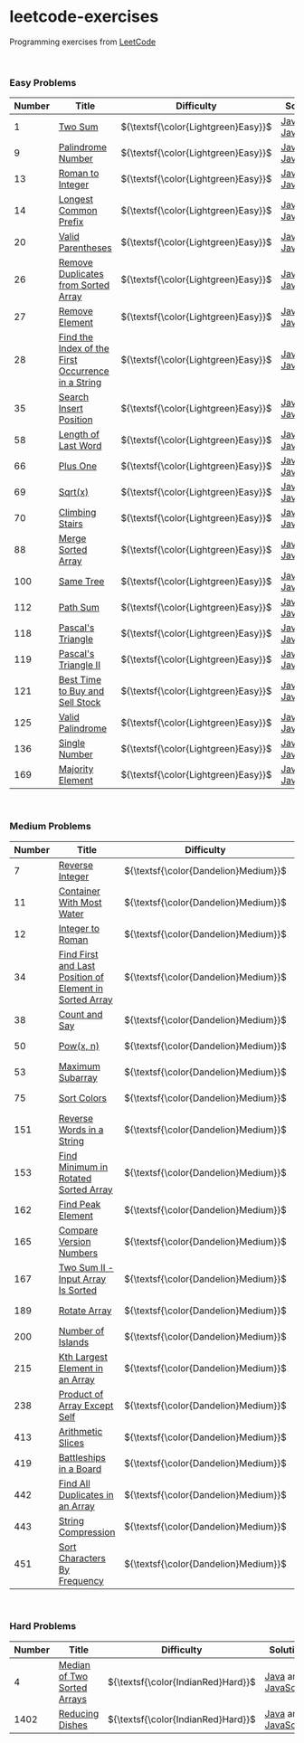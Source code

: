 # leetcode-exercises

Programming exercises from [LeetCode](https://leetcode.com/problemset/)

<br>

### Easy Problems

| Number  | Title                                                                                                                                                     | Difficulty                           | Solution                                                                                                                                                                                                                                                                                                                            |
|---------|-----------------------------------------------------------------------------------------------------------------------------------------------------------|--------------------------------------|-------------------------------------------------------------------------------------------------------------------------------------------------------------------------------------------------------------------------------------------------------------------------------------------------------------------------------------|
| 1       | [Two Sum](https://leetcode.com/problems/two-sum/)                                                                                                         | ${\textsf{\color{Lightgreen}Easy}}$  | [Java](https://github.com/LucasGPrudente/leetcode-exercises/blob/main/algorithm/0001-two-sum/Solution.java) and [JavaScript](https://github.com/LucasGPrudente/leetcode-exercises/blob/main/script/0001-two-sum/Solution.js)                                                                                                        |
| 9       | [Palindrome Number](https://leetcode.com/problems/palindrome-number/)                                                                                     | ${\textsf{\color{Lightgreen}Easy}}$  | [Java](https://github.com/LucasGPrudente/leetcode-exercises/blob/main/algorithm/0009-palindrome-number/Solution.java) and [JavaScript](https://github.com/LucasGPrudente/leetcode-exercises/blob/main/script/0009-palindrome-number/Solution.js)                                                                                    |
| 13      | [Roman to Integer](https://leetcode.com/problems/roman-to-integer/)                                                                                       | ${\textsf{\color{Lightgreen}Easy}}$  | [Java](https://github.com/LucasGPrudente/leetcode-exercises/blob/main/algorithm/0013-roman-to-integer/Solution.java) and [JavaScript](https://github.com/LucasGPrudente/leetcode-exercises/blob/main/script/0013-roman-to-integer/Solution.js)                                                                                      |
| 14      | [Longest Common Prefix](https://leetcode.com/problems/longest-common-prefix/)                                                                             | ${\textsf{\color{Lightgreen}Easy}}$  | [Java](https://github.com/LucasGPrudente/leetcode-exercises/blob/main/algorithm/0014-longest-common-prefix/Solution.java) and [JavaScript](https://github.com/LucasGPrudente/leetcode-exercises/blob/main/script/0014-longest-common-prefix/Solution.js)                                                                            |
| 20      | [Valid Parentheses](https://leetcode.com/problems/valid-parentheses/)                                                                                     | ${\textsf{\color{Lightgreen}Easy}}$  | [Java](https://github.com/LucasGPrudente/leetcode-exercises/blob/main/algorithm/0020-valid-parentheses/Solution.java) and [JavaScript](https://github.com/LucasGPrudente/leetcode-exercises/blob/main/script/0020-valid-parentheses/Solution.js)                                                                                    |
| 26      | [Remove Duplicates from Sorted Array](https://leetcode.com/problems/remove-duplicates-from-sorted-array/)                                                 | ${\textsf{\color{Lightgreen}Easy}}$  | [Java](https://github.com/LucasGPrudente/leetcode-exercises/blob/main/algorithm/0026-remove-duplicates-from-sorted-array/Solution.java) and [JavaScript](https://github.com/LucasGPrudente/leetcode-exercises/blob/main/script/0026-remove-duplicates-from-sorted-array/Solution.js)                                                |
| 27      | [Remove Element](https://leetcode.com/problems/remove-element/)                                                                                           | ${\textsf{\color{Lightgreen}Easy}}$  | [Java](https://github.com/LucasGPrudente/leetcode-exercises/blob/main/algorithm/0027-remove-element/Solution.java) and [JavaScript](https://github.com/LucasGPrudente/leetcode-exercises/blob/main/script/0027-remove-element/Solution.js)                                                                                          |
| 28      | [Find the Index of the First Occurrence in a String](https://leetcode.com/problems/find-the-index-of-the-first-occurrence-in-a-string/)                   | ${\textsf{\color{Lightgreen}Easy}}$  | [Java](https://github.com/LucasGPrudente/leetcode-exercises/blob/main/algorithm/0028-find-the-index-of-the-first-occurrence-in-a-string/Solution.java) and [JavaScript](https://github.com/LucasGPrudente/leetcode-exercises/blob/main/script/0028-find-the-index-of-the-first-occurrence-in-a-string/Solution.js)                  |
| 35      | [Search Insert Position](https://leetcode.com/problems/search-insert-position/)                                                                           | ${\textsf{\color{Lightgreen}Easy}}$  | [Java](https://github.com/LucasGPrudente/leetcode-exercises/blob/main/algorithm/0035-search-insert-position/Solution.java) and [JavaScript](https://github.com/LucasGPrudente/leetcode-exercises/blob/main/script/0035-search-insert-position/Solution.js)                                                                          |
| 58      | [Length of Last Word](https://leetcode.com/problems/length-of-last-word/)                                                                                 | ${\textsf{\color{Lightgreen}Easy}}$  | [Java](https://github.com/LucasGPrudente/leetcode-exercises/blob/main/algorithm/0058-length-of-last-word/Solution.java) and [JavaScript](https://github.com/LucasGPrudente/leetcode-exercises/blob/main/script/0058-length-of-last-word/Solution.js)                                                                                |
| 66      | [Plus One](https://leetcode.com/problems/plus-one/)                                                                                                       | ${\textsf{\color{Lightgreen}Easy}}$  | [Java](https://github.com/LucasGPrudente/leetcode-exercises/blob/main/algorithm/0066-plus-one/Solution.java) and [JavaScript](https://github.com/LucasGPrudente/leetcode-exercises/blob/main/script/0066-plus-one/Solution.js)                                                                                                      |
| 69      | [Sqrt(x)](https://leetcode.com/problems/sqrtx/)                                                                                                           | ${\textsf{\color{Lightgreen}Easy}}$  | [Java](https://github.com/LucasGPrudente/leetcode-exercises/blob/main/algorithm/0069-sqrtx/Solution.java) and [JavaScript](https://github.com/LucasGPrudente/leetcode-exercises/blob/main/script/0069-sqrtx/Solution.js)                                                                                                            |
| 70      | [Climbing Stairs](https://leetcode.com/problems/climbing-stairs/)                                                                                         | ${\textsf{\color{Lightgreen}Easy}}$  | [Java](https://github.com/LucasGPrudente/leetcode-exercises/blob/main/algorithm/0070-climbing-stairs/Solution.java) and [JavaScript](https://github.com/LucasGPrudente/leetcode-exercises/blob/main/script/0070-climbing-stairs/Solution.js)                                                                                        |
| 88      | [Merge Sorted Array](https://leetcode.com/problems/merge-sorted-array/)                                                                                   | ${\textsf{\color{Lightgreen}Easy}}$  | [Java](https://github.com/LucasGPrudente/leetcode-exercises/blob/main/algorithm/0088-merge-sorted-array/Solution.java) and [JavaScript](https://github.com/LucasGPrudente/leetcode-exercises/blob/main/script/0088-merge-sorted-array/Solution.js)                                                                                  |
| 100     | [Same Tree](https://leetcode.com/problems/same-tree/)                                                                                                     | ${\textsf{\color{Lightgreen}Easy}}$  | [Java](https://github.com/LucasGPrudente/leetcode-exercises/blob/main/algorithm/0100-same-tree/Solution.java) and [JavaScript](https://github.com/LucasGPrudente/leetcode-exercises/blob/main/script/0100-same-tree/Solution.js)                                                                                                    |
| 112     | [Path Sum](https://leetcode.com/problems/path-sum/)                                                                                                       | ${\textsf{\color{Lightgreen}Easy}}$  | [Java](https://github.com/LucasGPrudente/leetcode-exercises/blob/main/algorithm/0112-path-sum/Solution.java) and [JavaScript](https://github.com/LucasGPrudente/leetcode-exercises/blob/main/script/0112-path-sum/Solution.js)                                                                                                      |
| 118     | [Pascal's Triangle](https://leetcode.com/problems/pascals-triangle/)                                                                                      | ${\textsf{\color{Lightgreen}Easy}}$  | [Java](https://github.com/LucasGPrudente/leetcode-exercises/blob/main/algorithm/0118-pascals-triangle/Solution.java) and [JavaScript](https://github.com/LucasGPrudente/leetcode-exercises/blob/main/script/0118-pascals-triangle/Solution.js)                                                                                      |
| 119     | [Pascal's Triangle II](https://leetcode.com/problems/pascals-triangle-ii/)                                                                                | ${\textsf{\color{Lightgreen}Easy}}$  | [Java](https://github.com/LucasGPrudente/leetcode-exercises/blob/main/algorithm/0119-pascals-triangle-ii/Solution.java) and [JavaScript](https://github.com/LucasGPrudente/leetcode-exercises/blob/main/script/0119-pascals-triangle-ii/Solution.js)                                                                                |
| 121     | [Best Time to Buy and Sell Stock](https://leetcode.com/problems/best-time-to-buy-and-sell-stock/)                                                         | ${\textsf{\color{Lightgreen}Easy}}$  | [Java](https://github.com/LucasGPrudente/leetcode-exercises/blob/main/algorithm/0121-best-time-to-buy-and-sell-stock/Solution.java) and [JavaScript](https://github.com/LucasGPrudente/leetcode-exercises/blob/main/script/0121-best-time-to-buy-and-sell-stock/Solution.js)                                                        |
| 125     | [Valid Palindrome](https://leetcode.com/problems/valid-palindrome/)                                                                                       | ${\textsf{\color{Lightgreen}Easy}}$  | [Java](https://github.com/LucasGPrudente/leetcode-exercises/blob/main/algorithm/0125-valid-palindrome/Solution.java) and [JavaScript](https://github.com/LucasGPrudente/leetcode-exercises/blob/main/script/0125-valid-palindrome/Solution.js)                                                                                      |
| 136     | [Single Number](https://leetcode.com/problems/single-number/)                                                                                             | ${\textsf{\color{Lightgreen}Easy}}$  | [Java](https://github.com/LucasGPrudente/leetcode-exercises/blob/main/algorithm/0136-single-number/Solution.java) and [JavaScript](https://github.com/LucasGPrudente/leetcode-exercises/blob/main/script/0136-single-number/Solution.js)                                                                                            |
| 169     | [Majority Element](https://leetcode.com/problems/majority-element/)                                                                                       | ${\textsf{\color{Lightgreen}Easy}}$  | [Java](https://github.com/LucasGPrudente/leetcode-exercises/blob/main/algorithm/0169-majority-element/Solution.java) and [JavaScript](https://github.com/LucasGPrudente/leetcode-exercises/blob/main/script/0169-majority-element/Solution.js)                                                                                      |

<br>

### Medium Problems

| Number  | Title                                                                                                                                               | Difficulty                            | Solution                                                                                                                                                                                                                                                                                                                      |
|---------|-----------------------------------------------------------------------------------------------------------------------------------------------------|---------------------------------------|-------------------------------------------------------------------------------------------------------------------------------------------------------------------------------------------------------------------------------------------------------------------------------------------------------------------------------|
| 7       | [Reverse Integer](https://leetcode.com/problems/reverse-integer/)                                                                                   | ${\textsf{\color{Dandelion}Medium}}$  | [Java](https://github.com/LucasGPrudente/leetcode-exercises/blob/main/algorithm/0007-reverse-integer/Solution.java) and [JavaScript](https://github.com/LucasGPrudente/leetcode-exercises/blob/main/script/0007-reverse-integer/Solution.js)                                                                                  |
| 11      | [Container With Most Water](https://leetcode.com/problems/container-with-most-water/)                                                               | ${\textsf{\color{Dandelion}Medium}}$  | [Java](https://github.com/LucasGPrudente/leetcode-exercises/blob/main/algorithm/0011-container-with-most-water/Solution.java) and [JavaScript](https://github.com/LucasGPrudente/leetcode-exercises/blob/main/script/0011-container-with-most-water/Solution.js)                                                              |
| 12      | [Integer to Roman](https://leetcode.com/problems/integer-to-roman/)                                                                                 | ${\textsf{\color{Dandelion}Medium}}$  | [Java](https://github.com/LucasGPrudente/leetcode-exercises/blob/main/algorithm/0012-integer-to-roman/Solution.java) and [JavaScript](https://github.com/LucasGPrudente/leetcode-exercises/blob/main/script/0012-integer-to-roman/Solution.js)                                                                                |
| 34      | [Find First and Last Position of Element in Sorted Array](https://leetcode.com/problems/find-first-and-last-position-of-element-in-sorted-array/)   | ${\textsf{\color{Dandelion}Medium}}$  | [Java](https://github.com/LucasGPrudente/leetcode-exercises/blob/main/algorithm/0034-find-first-and-last-position-of-element-in-sorted-array/Solution.java) and [JavaScript](https://github.com/LucasGPrudente/leetcode-exercises/blob/main/script/0034-find-first-and-last-position-of-element-in-sorted-array/Solution.js)  |
| 38      | [Count and Say](https://leetcode.com/problems/count-and-say/)                                                                                       | ${\textsf{\color{Dandelion}Medium}}$  | [Java](https://github.com/LucasGPrudente/leetcode-exercises/blob/main/algorithm/0038-count-and-say/Solution.java) and [JavaScript](https://github.com/LucasGPrudente/leetcode-exercises/blob/main/script/0038-count-and-say/Solution.js)                                                                                      |
| 50      | [Pow(x, n)](https://leetcode.com/problems/powx-n/)                                                                                                  | ${\textsf{\color{Dandelion}Medium}}$  | [Java](https://github.com/LucasGPrudente/leetcode-exercises/blob/main/algorithm/0050-powx-n/Solution.java) and [JavaScript](https://github.com/LucasGPrudente/leetcode-exercises/blob/main/script/0050-powx-n/Solution.js)                                                                                                    |
| 53      | [Maximum Subarray](https://leetcode.com/problems/maximum-subarray/)                                                                                 | ${\textsf{\color{Dandelion}Medium}}$  | [Java](https://github.com/LucasGPrudente/leetcode-exercises/blob/main/algorithm/0053-maximum-subarray/Solution.java) and [JavaScript](https://github.com/LucasGPrudente/leetcode-exercises/blob/main/script/0053-maximum-subarray/Solution.js)                                                                                |
| 75      | [Sort Colors](https://leetcode.com/problems/sort-colors/)                                                                                           | ${\textsf{\color{Dandelion}Medium}}$  | [Java](https://github.com/LucasGPrudente/leetcode-exercises/blob/main/algorithm/0075-sort-colors/Solution.java) and [JavaScript](https://github.com/LucasGPrudente/leetcode-exercises/blob/main/script/0075-sort-colors/Solution.js)                                                                                          |
| 151     | [Reverse Words in a String](https://leetcode.com/problems/reverse-words-in-a-string/)                                                               | ${\textsf{\color{Dandelion}Medium}}$  | [Java](https://github.com/LucasGPrudente/leetcode-exercises/blob/main/algorithm/0151-reverse-words-in-a-string/Solution.java) and [JavaScript](https://github.com/LucasGPrudente/leetcode-exercises/blob/main/script/0151-reverse-words-in-a-string/Solution.js)                                                              |
| 153     | [Find Minimum in Rotated Sorted Array](https://leetcode.com/problems/find-minimum-in-rotated-sorted-array/)                                         | ${\textsf{\color{Dandelion}Medium}}$  | [Java](https://github.com/LucasGPrudente/leetcode-exercises/blob/main/algorithm/0153-find-minimum-in-rotated-sorted-array/Solution.java) and [JavaScript](https://github.com/LucasGPrudente/leetcode-exercises/blob/main/script/0153-find-minimum-in-rotated-sorted-array/Solution.js)                                        |
| 162     | [Find Peak Element](https://leetcode.com/problems/find-peak-element/)                                                                               | ${\textsf{\color{Dandelion}Medium}}$  | [Java](https://github.com/LucasGPrudente/leetcode-exercises/blob/main/algorithm/0162-find-peak-element/Solution.java) and [JavaScript](https://github.com/LucasGPrudente/leetcode-exercises/blob/main/script/0162-find-peak-element/Solution.js)                                                                              |
| 165     | [Compare Version Numbers](https://leetcode.com/problems/compare-version-numbers/)                                                                   | ${\textsf{\color{Dandelion}Medium}}$  | [Java](https://github.com/LucasGPrudente/leetcode-exercises/blob/main/algorithm/0165-compare-version-numbers/Solution.java) and [JavaScript](https://github.com/LucasGPrudente/leetcode-exercises/blob/main/script/0165-compare-version-numbers/Solution.js)                                                                  |
| 167     | [Two Sum II - Input Array Is Sorted](https://leetcode.com/problems/two-sum-ii-input-array-is-sorted/)                                               | ${\textsf{\color{Dandelion}Medium}}$  | [Java](https://github.com/LucasGPrudente/leetcode-exercises/blob/main/algorithm/0167-two-sum-ii-input-array-is-sorted/Solution.java) and [JavaScript](https://github.com/LucasGPrudente/leetcode-exercises/blob/main/script/0167-two-sum-ii-input-array-is-sorted/Solution.js)                                                |
| 189     | [Rotate Array](https://leetcode.com/problems/rotate-array/)                                                                                         | ${\textsf{\color{Dandelion}Medium}}$  | [Java](https://github.com/LucasGPrudente/leetcode-exercises/blob/main/algorithm/0189-rotate-array/Solution.java) and [JavaScript](https://github.com/LucasGPrudente/leetcode-exercises/blob/main/script/0189-rotate-array/Solution.js)                                                                                        |
| 200     | [Number of Islands](https://leetcode.com/problems/number-of-islands/)                                                                               | ${\textsf{\color{Dandelion}Medium}}$  | [Java](https://github.com/LucasGPrudente/leetcode-exercises/blob/main/algorithm/0200-number-of-islands/Solution.java) and [JavaScript](https://github.com/LucasGPrudente/leetcode-exercises/blob/main/script/0200-number-of-islands/Solution.js)                                                                              |
| 215     | [Kth Largest Element in an Array](https://leetcode.com/problems/kth-largest-element-in-an-array/)                                                   | ${\textsf{\color{Dandelion}Medium}}$  | [Java](https://github.com/LucasGPrudente/leetcode-exercises/blob/main/algorithm/0215-kth-largest-element-in-an-array/Solution.java) and [JavaScript](https://github.com/LucasGPrudente/leetcode-exercises/blob/main/script/0215-kth-largest-element-in-an-array/Solution.js)                                                  |
| 238     | [Product of Array Except Self](https://leetcode.com/problems/product-of-array-except-self/)                                                         | ${\textsf{\color{Dandelion}Medium}}$  | [Java](https://github.com/LucasGPrudente/leetcode-exercises/blob/main/algorithm/0238-product-of-array-except-self/Solution.java) and [JavaScript](https://github.com/LucasGPrudente/leetcode-exercises/blob/main/script/0238-product-of-array-except-self/Solution.js)                                                        |
| 413     | [Arithmetic Slices](https://leetcode.com/problems/arithmetic-slices/)                                                                               | ${\textsf{\color{Dandelion}Medium}}$  | [Java](https://github.com/LucasGPrudente/leetcode-exercises/blob/main/algorithm/0413-arithmetic-slices/Solution.java) and [JavaScript](https://github.com/LucasGPrudente/leetcode-exercises/blob/main/script/0413-arithmetic-slices/Solution.js)                                                                              |
| 419     | [Battleships in a Board](https://leetcode.com/problems/battleships-in-a-board/)                                                                     | ${\textsf{\color{Dandelion}Medium}}$  | [Java](https://github.com/LucasGPrudente/leetcode-exercises/blob/main/algorithm/0419-battleships-in-a-board/Solution.java) and [JavaScript](https://github.com/LucasGPrudente/leetcode-exercises/blob/main/script/0419-battleships-in-a-board/Solution.js)                                                                    |
| 442     | [Find All Duplicates in an Array](https://leetcode.com/problems/find-all-duplicates-in-an-array/)                                                   | ${\textsf{\color{Dandelion}Medium}}$  | [Java](https://github.com/LucasGPrudente/leetcode-exercises/blob/main/algorithm/0442-find-all-duplicates-in-an-array/Solution.java) and [JavaScript](https://github.com/LucasGPrudente/leetcode-exercises/blob/main/script/0442-find-all-duplicates-in-an-array/Solution.js)                                                  |
| 443     | [String Compression](https://leetcode.com/problems/string-compression/)                                                                             | ${\textsf{\color{Dandelion}Medium}}$  | [Java](https://github.com/LucasGPrudente/leetcode-exercises/blob/main/algorithm/0443-string-compression/Solution.java) and [JavaScript](https://github.com/LucasGPrudente/leetcode-exercises/blob/main/script/0443-string-compression/Solution.js)                                                                            |
| 451     | [Sort Characters By Frequency](https://leetcode.com/problems/sort-characters-by-frequency/)                                                         | ${\textsf{\color{Dandelion}Medium}}$  | [Java](https://github.com/LucasGPrudente/leetcode-exercises/blob/main/algorithm/0451-sort-characters-by-frequency/Solution.java) and [JavaScript](https://github.com/LucasGPrudente/leetcode-exercises/blob/main/script/0451-sort-characters-by-frequency/Solution.js)                                                        |

<br>

### Hard Problems

| Number  | Title                                                                                      | Difficulty                          | Solution                                                                                                                                                                                                                                                              |
|---------|--------------------------------------------------------------------------------------------|-------------------------------------|-----------------------------------------------------------------------------------------------------------------------------------------------------------------------------------------------------------------------------------------------------------------------|
| 4       | [Median of Two Sorted Arrays](https://leetcode.com/problems/median-of-two-sorted-arrays/)  | ${\textsf{\color{IndianRed}Hard}}$  | [Java](https://github.com/LucasGPrudente/leetcode-exercises/blob/main/algorithm/0004-median-of-two-sorted-arrays/Solution.java) and [JavaScript](https://github.com/LucasGPrudente/leetcode-exercises/blob/main/script/0004-median-of-two-sorted-arrays/Solution.js)  |
| 1402    | [Reducing Dishes](https://leetcode.com/problems/reducing-dishes/)                          | ${\textsf{\color{IndianRed}Hard}}$  | [Java](https://github.com/LucasGPrudente/leetcode-exercises/blob/main/algorithm/1402-reducing-dishes/Solution.java) and [JavaScript](https://github.com/LucasGPrudente/leetcode-exercises/blob/main/script/1402-reducing-dishes/Solution.js)                          |